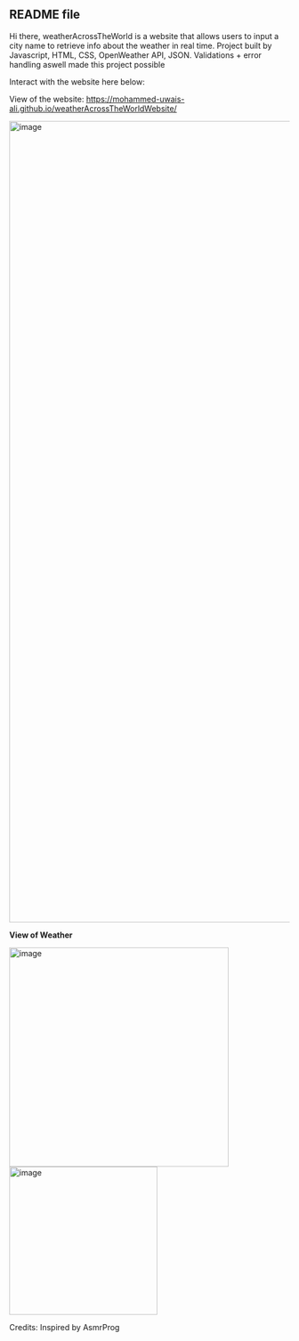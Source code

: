 ## README file

Hi there, weatherAcrossTheWorld is a website that allows users to input a city name to retrieve info about the weather in real time.
Project built by Javascript, HTML, CSS, OpenWeather API, JSON. Validations + error handling aswell made this project possible

Interact with the website here below: 

View of the website: https://mohammed-uwais-ali.github.io/weatherAcrossTheWorldWebsite/

<img width="1440" alt="image" src="https://github.com/mohammed-uwais-ali/weatherAcrossTheWorldWebsite/assets/96762901/393e7537-5cb1-47c7-905d-8098dafd3238">

**View of Weather**

<img width="394" alt="image" src="https://github.com/mohammed-uwais-ali/weatherAcrossTheWorldWebsite/assets/96762901/c91c11df-4a05-4318-b180-1405f08aa12e">

<img width="266" alt="image" src="https://github.com/mohammed-uwais-ali/weatherAcrossTheWorldWebsite/assets/96762901/4b894a80-8590-45f1-86f1-a69035388776">



Credits:
Inspired by AsmrProg


